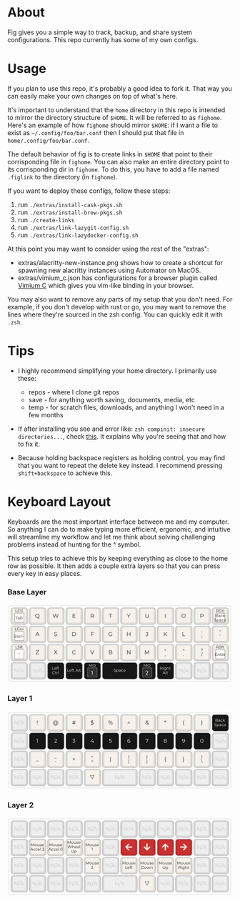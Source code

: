 # About

Fig gives you a simple way to track, backup, and share system configurations.
This repo currently has some of my own configs.


# Usage

If you plan to use this repo, it's probably a good idea to fork it. That way you can
easily make your own changes on top of what's here.

It's important to understand that the `home` directory in this repo is intended to
mirror the directory structure of `$HOME`. It will be referred to as `fighome`.
Here's an example of how `fighome` should mirror `$HOME`: if I want a file to exist as
`~/.config/foo/bar.conf` then I should put that file in `home/.config/foo/bar.conf`.

The default behavior of fig is to create links in `$HOME` that point to their
corrisponding file in `fighome`. You can also make an entire directory point to
its corrisponding dir in `fighome`. To do this, you have to add a file named `.figlink`
to the directory (in `fighome`).

If you want to deploy these configs, follow these steps:
1. run `./extras/install-cask-pkgs.sh`
2. run `./extras/install-brew-pkgs.sh`
3. run `./create-links`
4. run `./extras/link-lazygit-config.sh`
5. run `./extras/link-lazydocker-config.sh`

At this point you may want to consider using the rest of the "extras":
* extras/alacritty-new-instance.png shows how to create a shortcut for
spawning new alacritty instances using Automator on MacOS.
* extras/vimium_c.json has configurations for a browser plugin called
[Vimium C](https://chrome.google.com/webstore/detail/vimium-c-all-by-keyboard/hfjbmagddngcpeloejdejnfgbamkjaeg?hl=en)
which gives you vim-like binding in your browser.

You may also want to remove any parts of my setup that you don't need.
For example, if you don't develop with rust or go, you may want to
remove the lines where they're sourced in the zsh config. You can quickly
edit it with `.zsh`.


# Tips
* I highly recommend simplifying your home directory. I primarily use these:
    * repos - where I clone git repos
    * save - for anything worth saving, documents, media, etc
    * temp - for scratch files, downloads, and anything I won't need in a few months

* If after installing you see and error like: `zsh compinit: insecure directories...`,
check [this](https://stackoverflow.com/a/43544733). It explains why you're seeing that
and how to fix it.

* Because holding backspace registers as holding control, you may find that you
want to repeat the delete key instead. I recommend pressing `shift+backspace` to
achieve this.


# Keyboard Layout

Keyboards are the most important interface between me and my computer.
So anything I can do to make typing more efficient, ergonomic, and intuitive
will streamline my workflow and let me think about solving challenging
problems instead of hunting for the ^ symbol.

This setup tries to achieve this by keeping everything as close to the home
row as possible. It then adds a couple extra layers so that you can press
every key in easy places.

### Base Layer
![base layer](assets/base-layer.png)

### Layer 1
![layer1](assets/layer1.png)

### Layer 2
![layer2](assets/layer2.png)


<!--
# Highlights
### vim
### zsh
-->
